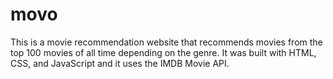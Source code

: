 # movo
This is a movie recommendation website that recommends movies from the top 100 movies of all time depending on the genre. It was built with HTML, CSS, and JavaScript and it uses the IMDB Movie API.
